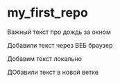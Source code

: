 ﻿# my_first_repo

Важный текст про дождь за окном

Добавили текст через ВЕБ браузер

Добавим текст локально

ДОбавили текст в новой ветке

